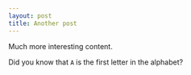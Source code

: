 ```yaml
---
layout: post
title: Another post
---
```


Much more interesting content.

Did you know that `A` is the first letter in the alphabet?